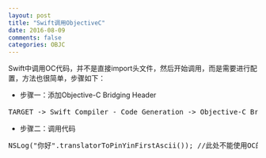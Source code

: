 ```yaml
---
layout: post
title: "Swift调用ObjectiveC"
date: 2016-08-09
comments: false
categories: OBJC
---
```


Swift中调用OC代码，并不是直接import头文件，然后开始调用，而是需要进行配置，方法也很简单，步骤如下：

* 步骤一：添加Objective-C Bridging Header
<pre>
TARGET -> Swift Compiler - Code Generation -> Objective-C Bridging Header 添加头文件
</pre>

* 步骤二：调用代码
<pre>
NSLog("你好".translatorToPinYinFirstAscii()); //此处不能使用OC的中括号写法
</pre>

